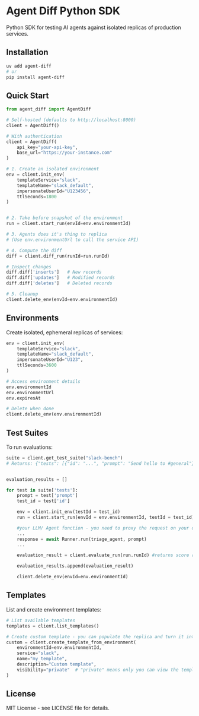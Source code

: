 # Agent Diff Python SDK

Python SDK for testing AI agents against isolated replicas of production services.

## Installation

```bash
uv add agent-diff
# or
pip install agent-diff
```

## Quick Start

```python
from agent_diff import AgentDiff

# Self-hosted (defaults to http://localhost:8000)
client = AgentDiff()

# With authentication 
client = AgentDiff(
    api_key="your-api-key",
    base_url="https://your-instance.com"
)

# 1. Create an isolated environment
env = client.init_env(
    templateService="slack",
    templateName="slack_default",
    impersonateUserId="U123456",
    ttlSeconds=1800
)


# 2. Take before snapshot of the environment 
run = client.start_run(envId=env.environmentId)

# 3. Agents does it's thing to replica
# (Use env.environmentUrl to call the service API)

# 4. Compute the diff
diff = client.diff_run(runId=run.runId)

# Inspect changes
diff.diff['inserts']   # New records
diff.diff['updates']   # Modified records
diff.diff['deletes']   # Deleted records

# 5. Cleanup
client.delete_env(envId=env.environmentId)
```

## Environments

Create isolated, ephemeral replicas of services:

```python
env = client.init_env(
    templateService="slack",
    templateName="slack_default",
    impersonateUserId="U123",
    ttlSeconds=3600
)

# Access environment details
env.environmentId
env.environmentUrl
env.expiresAt

# Delete when done
client.delete_env(env.environmentId)
```

## Test Suites

To run evaluations:

```python
suite = client.get_test_suite("slack-bench")
# Returns: {"tests": [{"id": "...", "prompt": "Send hello to #general"}, ...]}


evaluation_results = []

for test in suite['tests']:
    prompt = test['prompt']
    test_id = test['id']

    env = client.init_env(testId = test_id)
    run = client.start_run(envId = env.environmentId, testId = test_id)

    #your LLM/ Agent function - you need to proxy the request on your own for endpoint recived in env.environmentUrl
    ...
    response = await Runner.run(triage_agent, prompt)
    ... 

    evaluation_result = client.evaluate_run(run.runId) #returns score runId, status and Score (0/1)

    evaluation_results.append(evaluation_result) 

    client.delete_env(envId=env.environmentId)
```

## Templates

List and create environment templates:

```python
# List available templates
templates = client.list_templates()

# Create custom template - you can populate the replica and turn it into a template with custom data
custom = client.create_template_from_environment(
    environmentId=env.environmentId,
    service="slack",
    name="my_template",
    description="Custom template",
    visibility="private"  # "private" means only you can view the template
)
```

## License

MIT License - see LICENSE file for details.
